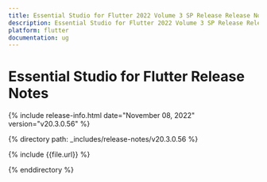 ```yaml
---
title: Essential Studio for Flutter 2022 Volume 3 SP Release Release Notes  
description: Essential Studio for Flutter 2022 Volume 3 SP Release Release Notes  
platform: flutter
documentation: ug
---
```


# Essential Studio for Flutter  Release Notes  

{% include release-info.html date="November 08, 2022"  version="v20.3.0.56" %} 

{% directory path: _includes/release-notes/v20.3.0.56 %}

{% include {{file.url}} %}

{% enddirectory %}